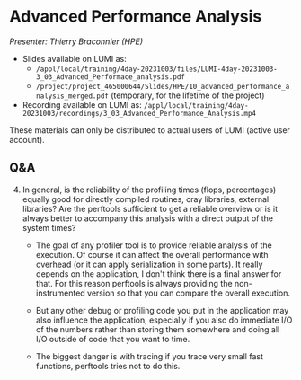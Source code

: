 # Advanced Performance Analysis

*Presenter: Thierry Braconnier (HPE)*

<!--
Course materials will be provided during and after the course.
-->

-   Slides available on LUMI as:
    -   `/appl/local/training/4day-20231003/files/LUMI-4day-20231003-3_03_Advanced_Performace_analysis.pdf`
    -   `/project/project_465000644/Slides/HPE/10_advanced_performance_analysis_merged.pdf` (temporary, for the lifetime of the project)
-   Recording available on LUMI as:
    `/appl/local/training/4day-20231003/recordings/3_03_Advanced_Performance_Analysis.mp4`

These materials can only be distributed to actual users of LUMI (active user account).


## Q&A

4.  In general, is the reliability of the profiling times (flops, percentages) equally good for directly compiled routines, cray libraries, external libraries? Are the perftools sufficient to get a reliable overview or is it always better to accompany this analysis with a direct output of the system times?

    -   The goal of any profiler tool is to provide reliable analysis of the execution. Of course it can affect the overall performance with overhead (or it can apply serialization in some parts). It really depends on the application, I don't think there is a final answer for that. For this reason perftools is always providing the non-instrumented version so that you can compare the overall execution. 

    -   But any other debug or profiling code you put in the application may also influence the application, especially if you also do immediate I/O of the numbers rather than storing them somewhere and doing all I/O outside of code that you want to time.

    -   The biggest danger is with tracing if you trace very small fast functions, perftools tries not to do this.


